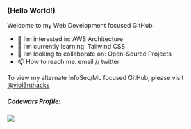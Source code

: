 ### (Hello World!)

Welcome to my Web Development focused GitHub.

- 👀 I’m interested in: AWS Architecture
- 🌱 I’m currently learning: Tailwind CSS
- 💞️ I’m looking to collaborate on: Open-Source Projects
- 📫 How to reach me: email // twitter

To view my alternate InfoSec/ML focused GitHub, please visit [@viol3nthacks](https://github.com/viol3nthacks)

##### Codewars Profile:
[<img src="https://www.codewars.com/users/msonke/badges/large">](https://www.codewars.com/users/msonke)

<!---
msonke/msonke is a ✨ special ✨ repository because its `README.md` (this file) appears on your GitHub profile.
You can click the Preview link to take a look at your changes.
--->
